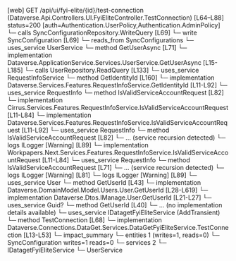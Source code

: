 [web] GET /api/ui/fyi-elite/{id}/test-connection  (Dataverse.Api.Controllers.UI.FyiEliteController.TestConnection)  [L64–L88] status=200 [auth=Authentication.UserPolicy,Authentication.AdminPolicy]
  └─ calls SyncConfigurationRepository.WriteQuery [L69]
  └─ write SyncConfiguration [L69]
    └─ reads_from SyncConfigurations
  └─ uses_service UserService
    └─ method GetUserAsync [L71]
      └─ implementation Dataverse.ApplicationService.Services.UserService.GetUserAsync [L15-L185]
        └─ calls UserRepository.ReadQuery [L133]
        └─ uses_service RequestInfoService
          └─ method GetIdentityId [L160]
            └─ implementation Dataverse.Services.Features.RequestInfoService.GetIdentityId [L11-L92]
              └─ uses_service RequestInfo
                └─ method IsValidServiceAccountRequest [L82]
                  └─ implementation Cirrus.Services.Features.RequestInfoService.IsValidServiceAccountRequest [L11-L84]
                  └─ implementation Dataverse.Services.Features.RequestInfoService.IsValidServiceAccountRequest [L11-L92]
                    └─ uses_service RequestInfo
                      └─ method IsValidServiceAccountRequest [L82]
                        └─ ... (service recursion detected)
                    └─ logs ILogger<IRequestInfoService> [Warning] [L89]
                  └─ implementation Workpapers.Next.Services.Features.RequestInfoService.IsValidServiceAccountRequest [L11-L84]
                    └─ uses_service RequestInfo
                      └─ method IsValidServiceAccountRequest [L71]
                        └─ ... (service recursion detected)
                    └─ logs ILogger<IRequestInfoService> [Warning] [L81]
              └─ logs ILogger<IRequestInfoService> [Warning] [L89]
        └─ uses_service User
          └─ method GetUserId [L43]
            └─ implementation Dataverse.DomainModel.Model.Users.User.GetUserId [L28-L619]
            └─ implementation Dataverse.Dtos.IManage.User.GetUserId [L21-L27]
        └─ uses_service Guid?
          └─ method GetUserId [L40]
            └─ ... (no implementation details available)
  └─ uses_service IDatagetFyiEliteService (AddTransient)
    └─ method TestConnection [L68]
      └─ implementation Dataverse.Connections.DataGet.Services.DataGetFyiEliteService.TestConnection [L13-L53]
  └─ impact_summary
    └─ entities 1 (writes=1, reads=0)
      └─ SyncConfiguration writes=1 reads=0
    └─ services 2
      └─ IDatagetFyiEliteService
      └─ UserService

